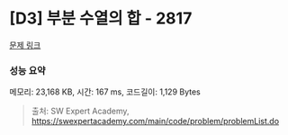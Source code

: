 # [D3] 부분 수열의 합 - 2817 

[문제 링크](https://swexpertacademy.com/main/code/problem/problemDetail.do?contestProbId=AV7IzvG6EksDFAXB) 

### 성능 요약

메모리: 23,168 KB, 시간: 167 ms, 코드길이: 1,129 Bytes



> 출처: SW Expert Academy, https://swexpertacademy.com/main/code/problem/problemList.do